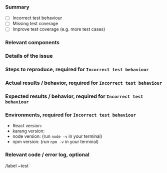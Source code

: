 <!--

Please put the short and descriptive title above.

-->

### Summary

<!-- A short summary of the issue reported. -->

- [ ] Incorrect test behaviour
- [ ] Missing test coverage
- [ ] Improve test coverage (e.g. more test cases)

### Relevant components

<!-- State the related components name here. -->

### Details of the issue

<!-- Details of the issues mentions above. -->

### Steps to reproduce, required for `Incorrect test behaviour`

<!-- How we can reproduce the issue. -->

### Actual results / behavior, required for `Incorrect test behaviour`

<!-- What actually happens, with screen captures or screen recording for visual bugs. -->

### Expected results / behavior, required for `Incorrect test behaviour`

<!-- What you should see / expect instead. -->

### Environments, required for `Incorrect test behaviour`

* React version:
* karang version:
* node version: (run `node -v` in your terminal)
* npm version: (run `npm -v` in your terminal)

<!-- With your package.json if possible. -->

### Relevant code / error log, optional

<!-- A link to your commit / code block that might be responsible for the problem if possible. -->

/label ~test

